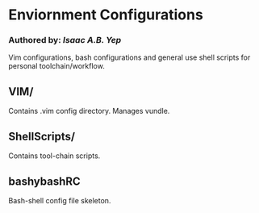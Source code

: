 ﻿# Enviornment Configurations
### Authored by: *Isaac A.B. Yep*

Vim configurations, bash configurations and general use shell scripts for personal toolchain/workflow.

## VIM/
Contains .vim config directory. Manages vundle.

## ShellScripts/
Contains tool-chain scripts.

## bashybashRC
Bash-shell config file skeleton.




